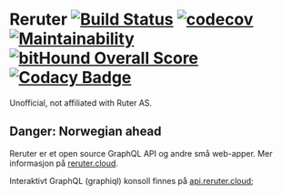# Reruter [![Build Status](https://travis-ci.org/karl-run/reruter.svg?branch=master)](https://travis-ci.org/karl-run/reruter) [![codecov](https://codecov.io/gh/karl-run/reruter/branch/master/graph/badge.svg)](https://codecov.io/gh/karl-run/reruter) [![Maintainability](https://api.codeclimate.com/v1/badges/b6b624099cf05b1ad315/maintainability)](https://codeclimate.com/github/karl-run/reruter/maintainability) [![bitHound Overall Score](https://www.bithound.io/github/karl-run/reruter/badges/score.svg)](https://www.bithound.io/github/karl-run/reruter) [![Codacy Badge](https://api.codacy.com/project/badge/Grade/66a1f072b26045bca2ce4356a4565ba7)](https://www.codacy.com/app/karloveraa/reruter?utm_source=github.com&amp;utm_medium=referral&amp;utm_content=karl-run/reruter&amp;utm_campaign=Badge_Grade)

Unofficial, not affiliated with Ruter AS.

## Danger: Norwegian ahead

Reruter er et open source GraphQL API og andre små web-apper. Mer informasjon på [reruter.cloud](https://reruter.cloud/).

Interaktivt GraphQL (graphiql) konsoll finnes på [api.reruter.cloud](https://api.reruter.cloud/);
